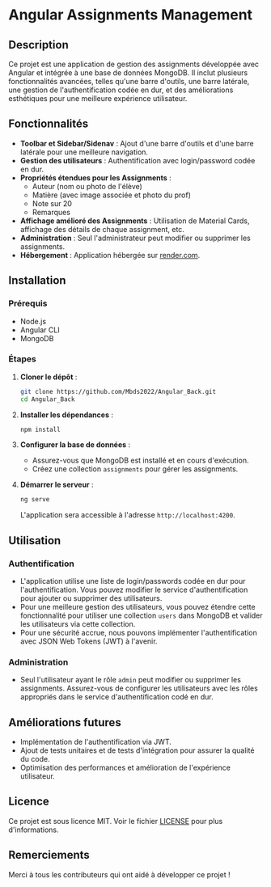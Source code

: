 # Angular Assignments Management

## Description

Ce projet est une application de gestion des assignments développée avec Angular et intégrée à une base de données MongoDB. Il inclut plusieurs fonctionnalités avancées, telles qu'une barre d'outils, une barre latérale, une gestion de l'authentification codée en dur, et des améliorations esthétiques pour une meilleure expérience utilisateur.

## Fonctionnalités

- **Toolbar et Sidebar/Sidenav** : Ajout d'une barre d'outils et d'une barre latérale pour une meilleure navigation.
- **Gestion des utilisateurs** : Authentification avec login/password codée en dur.
- **Propriétés étendues pour les Assignments** :
  - Auteur (nom ou photo de l'élève)
  - Matière (avec image associée et photo du prof)
  - Note sur 20
  - Remarques
- **Affichage amélioré des Assignments** : Utilisation de Material Cards, affichage des détails de chaque assignment, etc.
- **Administration** : Seul l'administrateur peut modifier ou supprimer les assignments.
- **Hébergement** : Application hébergée sur [render.com](https://render.com).

## Installation

### Prérequis

- Node.js
- Angular CLI
- MongoDB

### Étapes

1. **Cloner le dépôt** :

    ```bash
    git clone https://github.com/Mbds2022/Angular_Back.git
    cd Angular_Back
    ```

2. **Installer les dépendances** :

    ```bash
    npm install
    ```

3. **Configurer la base de données** :

    - Assurez-vous que MongoDB est installé et en cours d'exécution.
    - Créez une collection `assignments` pour gérer les assignments.

4. **Démarrer le serveur** :

    ```bash
    ng serve
    ```

    L'application sera accessible à l'adresse `http://localhost:4200`.

## Utilisation

### Authentification

- L'application utilise une liste de login/passwords codée en dur pour l'authentification. Vous pouvez modifier le service d'authentification pour ajouter ou supprimer des utilisateurs.
- Pour une meilleure gestion des utilisateurs, vous pouvez étendre cette fonctionnalité pour utiliser une collection `users` dans MongoDB et valider les utilisateurs via cette collection.
- Pour une sécurité accrue, nous pouvons implémenter l'authentification avec JSON Web Tokens (JWT) à l'avenir.

### Administration

- Seul l'utilisateur ayant le rôle `admin` peut modifier ou supprimer les assignments. Assurez-vous de configurer les utilisateurs avec les rôles appropriés dans le service d'authentification codé en dur.

## Améliorations futures

- Implémentation de l'authentification via JWT.
- Ajout de tests unitaires et de tests d'intégration pour assurer la qualité du code.
- Optimisation des performances et amélioration de l'expérience utilisateur.


## Licence

Ce projet est sous licence MIT. Voir le fichier [LICENSE](LICENSE) pour plus d'informations.

## Remerciements

Merci à tous les contributeurs qui ont aidé à développer ce projet !
